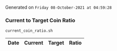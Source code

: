Generated on `Friday 08-October-2021 at 04:59:28`

### Current to Target Coin Ratio
`current_coin_ratio.sh`

Date|Current|Target|Ratio
---|---|---|---
